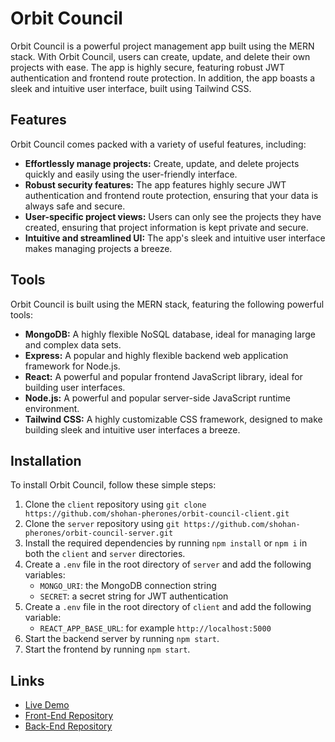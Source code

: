 # Orbit Council

Orbit Council is a powerful project management app built using the MERN stack. With Orbit Council, users can create, update, and delete their own projects with ease. The app is highly secure, featuring robust JWT authentication and frontend route protection. In addition, the app boasts a sleek and intuitive user interface, built using Tailwind CSS.

## Features

Orbit Council comes packed with a variety of useful features, including:

- **Effortlessly manage projects:** Create, update, and delete projects quickly and easily using the user-friendly interface.
- **Robust security features:** The app features highly secure JWT authentication and frontend route protection, ensuring that your data is always safe and secure.
- **User-specific project views:** Users can only see the projects they have created, ensuring that project information is kept private and secure.
- **Intuitive and streamlined UI:** The app's sleek and intuitive user interface makes managing projects a breeze.

## Tools

Orbit Council is built using the MERN stack, featuring the following powerful tools:

- **MongoDB:** A highly flexible NoSQL database, ideal for managing large and complex data sets.
- **Express:** A popular and highly flexible backend web application framework for Node.js.
- **React:** A powerful and popular frontend JavaScript library, ideal for building user interfaces.
- **Node.js:** A powerful and popular server-side JavaScript runtime environment.
- **Tailwind CSS:** A highly customizable CSS framework, designed to make building sleek and intuitive user interfaces a breeze.

## Installation

To install Orbit Council, follow these simple steps:

1. Clone the `client` repository using `git clone https://github.com/shohan-pherones/orbit-council-client.git`
2. Clone the `server` repository using `git https://github.com/shohan-pherones/orbit-council-server.git`
3. Install the required dependencies by running `npm install` or `npm i` in both the `client` and `server` directories.
4. Create a `.env` file in the root directory of `server` and add the following variables:
   - `MONGO_URI`: the MongoDB connection string
   - `SECRET`: a secret string for JWT authentication
5. Create a `.env` file in the root directory of `client` and add the following variable:
   - `REACT_APP_BASE_URL`: for example `http://localhost:5000`
6. Start the backend server by running `npm start`.
7. Start the frontend by running `npm start`.

## Links

- [Live Demo](https://orbit-council.netlify.app)
- [Front-End Repository](https://github.com/sudip08122000/Orbit-Council-Client?tab=readme-ov-file)
- [Back-End Repository](https://github.com/shohan-pherones/orbit-council-server)
